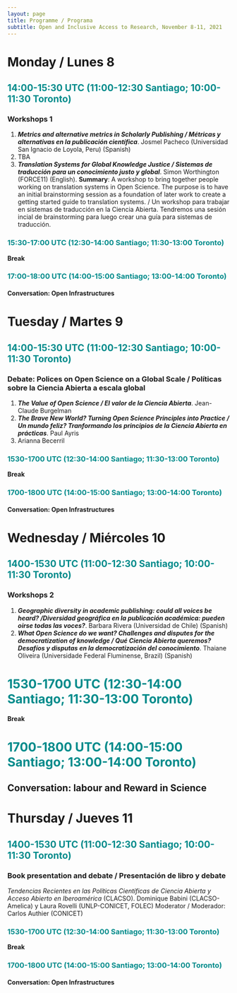 ```yaml
---
layout: page
title: Programme / Programa
subtitle: Open and Inclusive Access to Research, November 8-11, 2021
---
```


# Monday / Lunes 8
## <span style="color: DarkCyan;">14:00-15:30 UTC (11:00-12:30 Santiago; 10:00-11:30 Toronto)</span>
### Workshops 1
1. ***Metrics and alternative metrics in Scholarly Publishing / Métricas y alternativas en la publicación científica***. Josmel Pacheco (Universidad San Ignacio de Loyola, Peru) (Spanish)
1. TBA
1. ***Translation Systems for Global Knowledge Justice / Sistemas de traducción para un conocimiento justo y  global***. Simon Worthington (FORCE11) (English). **Summary**: A workshop to bring together people working on translation systems in Open Science. The purpose is to have an initial brainstorming session as a foundation of later work to create a getting started guide to translation systems. / Un workshop para trabajar en sistemas de traducción en la Ciencia Abierta. Tendremos una sesión incial de brainstorming para luego crear una guía para sistemas de traducción.

### <span style="color: DarkCyan;">15:30-17:00 UTC (12:30-14:00 Santiago; 11:30-13:00 Toronto)</span>
**Break**

### <span style="color: DarkCyan;">17:00-18:00 UTC (14:00-15:00 Santiago; 13:00-14:00 Toronto)</span>
#### Conversation: Open Infrastructures

# Tuesday / Martes 9 
## <span style="color: DarkCyan;">14:00-15:30 UTC (11:00-12:30 Santiago; 10:00-11:30 Toronto)</span>
### Debate: Polices on Open Science on a Global Scale / Políticas sobre la Ciencia Abierta a escala global
1. ***The Value of Open Science / El valor de la Ciencia Abierta***. Jean-Claude Burgelman
1. ***The Brave New World? Turning Open Science Principles into Practice / Un mundo feliz? Tranformando los principios de la Ciencia Abierta en prácticas***. Paul Ayris
1. Arianna Becerril



### <span style="color: DarkCyan;">1530-1700 UTC (12:30-14:00 Santiago; 11:30-13:00 Toronto)</span>
**Break**

### <span style="color: DarkCyan;">1700-1800 UTC (14:00-15:00 Santiago; 13:00-14:00 Toronto)</span>
#### Conversation: Open Infrastructures


# Wednesday / Miércoles 10 
## <span style="color: DarkCyan;">1400-1530 UTC (11:00-12:30 Santiago; 10:00-11:30 Toronto)</span>
### Workshops 2
1. ***Geographic diversity in academic publishing: could all voices be heard? /Diversidad geográfica en la publicación académica: pueden oirse todas las voces?***. Barbara Rivera (Universidad de Chile) (Spanish)
1. ***What Open Science do we want? Challenges and disputes for the democratization of knowledge / Qué Ciencia Abierta queremos? Desafíos y disputas en la democratización del conocimiento***. Thaiane Oliveira (Universidade Federal Fluminense, Brazil) (Spanish)  



# <span style="color: DarkCyan;">1530-1700 UTC (12:30-14:00 Santiago; 11:30-13:00 Toronto)</span>
**Break**

# <span style="color: DarkCyan;">1700-1800 UTC (14:00-15:00 Santiago; 13:00-14:00 Toronto)</span>
## Conversation: labour and Reward in Science

# Thursday / Jueves 11 
## <span style="color: DarkCyan;">1400-1530 UTC (11:00-12:30 Santiago; 10:00-11:30 Toronto)</span>
### Book presentation and debate / Presentación de libro y debate
_Tendencias Recientes en las Políticas Científicas de Ciencia Abierta y Acceso Abierto en Iberoamérica_ (CLACSO). Dominique Babini (CLACSO-Amelica) y Laura Rovelli (UNLP-CONICET, FOLEC)
Moderator / Moderador: Carlos Authier (CONICET)



### <span style="color: DarkCyan;">1530-1700 UTC (12:30-14:00 Santiago; 11:30-13:00 Toronto)</span>
**Break**

### <span style="color: DarkCyan;">1700-1800 UTC (14:00-15:00 Santiago; 13:00-14:00 Toronto)</span>
#### Conversation: Open Infrastructures

